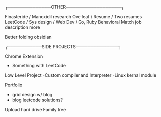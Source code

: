 
╭──────────────OTHER──────────────────╮

Finasteride / Manoxidil research
Overleaf / Resume / Two resumes
LeetCode / Sys design / Web Dev / Go, Ruby
Behavioral
Match job description more

Better folding obsidian

╭───────────SIDE PROJECTS──────────────╮


Chrome Extension
- Something with LeetCode

Low Level Project
-Custom compiler and Interpreter
-Linux kernal module

Portfolio 
- grid design w/ blog
- blog leetcode solutions?

Upload hard drive 
Family tree 

